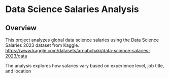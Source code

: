 # Data Science Salaries Analysis

## Overview
This project analyzes global data science salaries using the Data Science Salaries 2023 dataset from Kaggle.
https://www.kaggle.com/datasets/arnabchaki/data-science-salaries-2023/data

The analysis explores how salaries vary based on experience level, job title, and location

